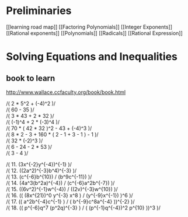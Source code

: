 # Preliminaries 
[[learning road map]]
[[Factoring  Polynomials]]
[[Integer Exponents]] 
[[Rational exponents]]
[[Polynomials]]
[[Radicals]]
[[Rational  Expression]]

# Solving Equations and Inequalities 

## book  to learn  
http://www.wallace.ccfaculty.org/book/book.html


/( 2 * 5^2 + (-4)^2 )/  
/( 60 - 35 )/  
/( 3 * 43 + 2 * 32 )/  
/( (-1)^4 + 2 * (-3)^4 )/  
/( 70 * ( 42 * 32 )^2 - 43 + (-4)^3 )/  
/( 8 * 2 - 3 + 160 * ( 2 - 1 + 3 - 1 ) - 1 )/  
/( 32 * (-2)^3 )/  
/( 6 - 24 - 2 * 53 )/  
/( 3 - 4 )/  


/( 11. (3x^{-2}y^{-4})^{-1} )/  
/( 12. ((2a^2)^{-3}b^4)^{-3} )/  
/( 13. (c^{-6}b^{10}) / (b^9c^{-11}) )/  
/( 14. (4a^3(b^2a)^{-4}) / (c^{-6}a^2b^{-7}) )/  
/( 15. ((6v^2)^{-1}w^{-4}) / ((2v)^{-3}w^{10}) )/  
/( 16. (( (8x^{21})^0 y^{-3} x^8 ) / (y^{-9}x^{-1}) )^6 )/  
/( 17. (( a^2b^{-4}c^{-1} ) / ( b^{-9}c^8a^{-4} ))^{-2} )/  
/( 18. (( p^{-6}q^7 (p^2q)^{-3} ) / ( (p^{-1}q^{-4})^2 p^{10} ))^3 )/  
